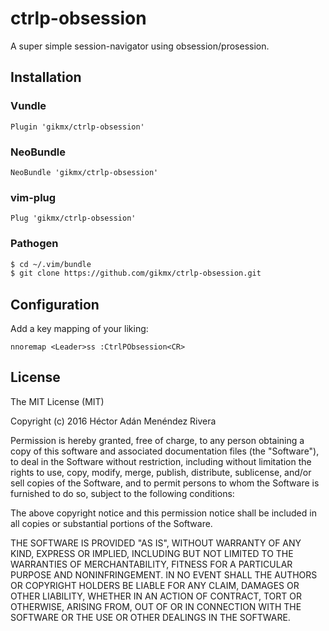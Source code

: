 ctrlp-obsession
===============
A super simple session-navigator using obsession/prosession.

Installation
------------
### Vundle
`Plugin 'gikmx/ctrlp-obsession'`

### NeoBundle
`NeoBundle 'gikmx/ctrlp-obsession'`

### vim-plug
`Plug 'gikmx/ctrlp-obsession'`

### Pathogen
```bash
$ cd ~/.vim/bundle
$ git clone https://github.com/gikmx/ctrlp-obsession.git
```

Configuration
-------------
Add a key mapping of your liking:
```vim
nnoremap <Leader>ss :CtrlPObsession<CR>
```

License
-------
The MIT License (MIT)

Copyright (c) 2016 Héctor Adán Menéndez Rivera

Permission is hereby granted, free of charge, to any person obtaining a copy
of this software and associated documentation files (the "Software"), to deal
in the Software without restriction, including without limitation the rights
to use, copy, modify, merge, publish, distribute, sublicense, and/or sell
copies of the Software, and to permit persons to whom the Software is
furnished to do so, subject to the following conditions:

The above copyright notice and this permission notice shall be included in all
copies or substantial portions of the Software.

THE SOFTWARE IS PROVIDED "AS IS", WITHOUT WARRANTY OF ANY KIND, EXPRESS OR
IMPLIED, INCLUDING BUT NOT LIMITED TO THE WARRANTIES OF MERCHANTABILITY,
FITNESS FOR A PARTICULAR PURPOSE AND NONINFRINGEMENT. IN NO EVENT SHALL THE
AUTHORS OR COPYRIGHT HOLDERS BE LIABLE FOR ANY CLAIM, DAMAGES OR OTHER
LIABILITY, WHETHER IN AN ACTION OF CONTRACT, TORT OR OTHERWISE, ARISING FROM,
OUT OF OR IN CONNECTION WITH THE SOFTWARE OR THE USE OR OTHER DEALINGS IN THE
SOFTWARE.

